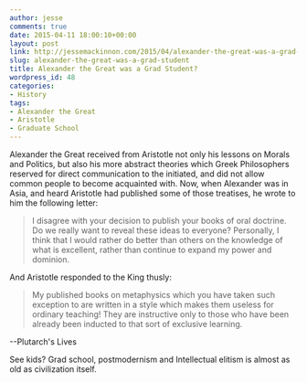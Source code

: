 ```yaml
---
author: jesse
comments: true
date: 2015-04-11 18:00:10+00:00
layout: post
link: http://jessemackinnon.com/2015/04/alexander-the-great-was-a-grad-student/
slug: alexander-the-great-was-a-grad-student
title: Alexander the Great was a Grad Student?
wordpress_id: 48
categories:
- History
tags:
- Alexander the Great
- Aristotle
- Graduate School
---
```


Alexander the Great received from Aristotle not only his lessons on Morals and Politics, but also his more abstract theories which Greek Philosophers reserved for direct communication to the initiated, and did not allow common people to become acquainted with. Now, when Alexander was in Asia, and heard Aristotle had published some of those treatises, he wrote to him the following letter:


<blockquote>I disagree with your decision to publish your books of oral doctrine. Do we really want to reveal these ideas to everyone? Personally, I think that I would rather do better than others on the knowledge of what is excellent, rather than continue to expand my power and dominion.</blockquote>






And Aristotle responded to the King thusly:


<blockquote>My published books on metaphysics which you have taken such exception to are written in a style which makes them useless for ordinary teaching! They are instructive only to those who have been already been inducted to that sort of exclusive learning.</blockquote>


--Plutarch's Lives

See kids? Grad school, postmodernism and Intellectual elitism is almost as old as civilization itself.


